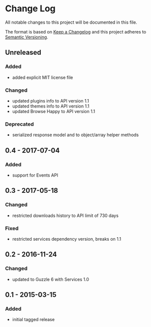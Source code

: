 # Change Log
All notable changes to this project will be documented in this file.

The format is based on [Keep a Changelog](http://keepachangelog.com/) 
and this project adheres to [Semantic Versioning](http://semver.org/).

## Unreleased

### Added
 - added explicit MIT license file

### Changed
 - updated plugins info to API version 1.1
 - updated themes info to API version 1.1
 - updated Browse Happy to API version 1.1

### Deprecated
 - serialized response model and to object/array helper methods

## 0.4 - 2017-07-04

### Added
 - support for Events API

## 0.3 - 2017-05-18

### Changed
- restricted downloads history to API limit of 730 days

### Fixed
- restricted services dependency version, breaks on 1.1

## 0.2 - 2016-11-24

### Changed
- updated to Guzzle 6 with Services 1.0 

## 0.1 - 2015-03-15
 
### Added
 - initial tagged release